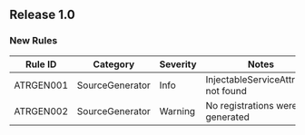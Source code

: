 ## Release 1.0

### New Rules

 Rule ID   | Category        | Severity | Notes                                
-----------|-----------------|----------|--------------------------------------
 ATRGEN001 | SourceGenerator | Info     | InjectableServiceAttribute not found 
 ATRGEN002 | SourceGenerator | Warning  | No registrations were generated      